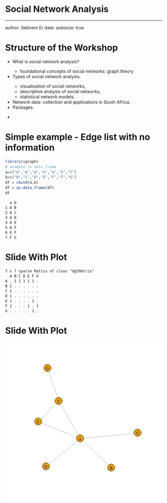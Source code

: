 Social Network Analysis
========================================================
<hr>
author: Sebnem Er
date: 
autosize: true

Structure of the Workshop
========================================================
<ul>
  <li>What is social network analysis?</li>
    <ul>
      <li>foundational concepts of social networks: graph theory</li>
    </ul>
  <li>Types of social network analysis.</li>
    <ul>
      <li>visualization of social networks,</li>
      <li>descriptive analysis of social networks,</li>
      <li>statistical network models.</li>
    </ul>
  <li>Network data: collection and applications in South Africa.</li>
  <li>Packages.</li>
</ul>
 
- 

Simple example -  Edge list with no information
========================================================


```r
library(igraph)
# example in data frame
a=c("A","A","A","A","A","E","F")
b=c("B","C","D","E","F","F","G")
df = cbind(a,b)
df = as.data.frame(df)
df
```

```
  a b
1 A B
2 A C
3 A D
4 A E
5 A F
6 E F
7 F G
```

Slide With Plot
========================================================


```
7 x 7 sparse Matrix of class "dgCMatrix"
  A B C D E F G
A . 1 1 1 1 1 .
B 1 . . . . . .
C 1 . . . . . .
D 1 . . . . . .
E 1 . . . . 1 .
F 1 . . . 1 . 1
G . . . . . 1 .
```

Slide With Plot
========================================================

![plot of chunk unnamed-chunk-3](snapresentation-figure/unnamed-chunk-3-1.png)

